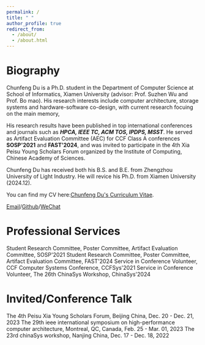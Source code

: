 ```yaml
---
permalink: /
title: " "
author_profile: true
redirect_from: 
  - /about/
  - /about.html
---
```



# Biography
Chunfeng Du is a Ph.D. student in the Department of Computer Science at School of Informatics, Xiamen University (advisor: Prof. Suzhen Wu and Prof. Bo mao). His research interests include computer architecture, storage systems and hardware-software co-design, with current research focuing on the main memory,

His research results have been published in top international conferences and journals such as ***HPCA, IEEE TC, ACM TOS, IPDPS, MSST***. He served as Artifact Evaluation Committee (AEC) for CCF Class A conferences **SOSP'2021** and **FAST'2024**, and was invited to participate in the 4th Xia Peisu Young Scholars Forum organized by the Institute of Computing, Chinese Academy of Sciences.

Chunfeng Du has received both his B.S. and B.E. from Zhengzhou University of Light Industry. He will revice his Ph.D. from Xiamen University (2024.12).

You can find my CV here:[Chunfeng Du's Curriculum Vitae](../assets/ChunfengDu_CV.pdf).

[Email](mailto:dcf_wy@163.com)/[Github](https://github.com/ChunfengDu)/[WeChat](../images/wechat.jpg)


Professional Services
==========

Student Research Committee, Poster Committee, Artifact Evaluation Committee, SOSP'2021
Student Research Committee, Poster Committee, Artifact Evaluation Committee, FAST'2024
Service in Conference Volunteer, CCF Computer Systems Conference, CCFSys'2021
Service in Conference Volunteer, The 26th ChinaSys Workshop, ChinaSys'2024

Invited/Conference Talk
==========
The 4th Peisu Xia Young Scholars Forum, Beijing China, Dec. 20 - Dec. 21, 2023
The 29th ieee international symposium on high-performance computer architecture, Montreal, QC, Canada, Feb. 25 - Mar. 01, 2023
The 23rd chinaSys workshop, Nanjing China, Dec. 17 - Dec. 18, 2022



